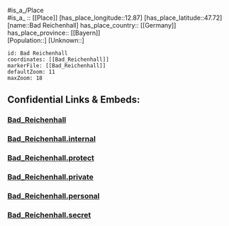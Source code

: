 ﻿---
location: [47.72,12.87] 
mapzoom: [7,12] 
mapmarker: city 
type: City
tags:
- geo/City


SpocWebEntityId: 28970
isDeleted: false
confidential: public

---
#is_a_/Place  
#is_a_ :: [[Place]] 
[has_place_longitude::12.87] 
[has_place_latitude::47.72] 
[name::Bad Reichenhall] 
has_place_country:: [[Germany]]  
has_place_province:: [[Bayern]]  
[Population::] 
[Unknown::] 


```leaflet
id: Bad Reichenhall
coordinates: [[Bad_Reichenhall]] 
markerFile: [[Bad_Reichenhall]] 
defaultZoom: 11 
maxZoom: 18
```


## Confidential Links & Embeds: 

### [Bad_Reichenhall](/_public/Earth/Continent/Europe/Europe~Central/Germany/Germany~West/Bayern/counties~Bayern/Berchtesgadener_Land/cities~Berchtesgaden/Bad_Reichenhall.md) 

### [Bad_Reichenhall.internal](/_internal/Earth/Continent/Europe/Europe~Central/Germany/Germany~West/Bayern/counties~Bayern/Berchtesgadener_Land/cities~Berchtesgaden/Bad_Reichenhall.internal.md) 

### [Bad_Reichenhall.protect](/_protect/Earth/Continent/Europe/Europe~Central/Germany/Germany~West/Bayern/counties~Bayern/Berchtesgadener_Land/cities~Berchtesgaden/Bad_Reichenhall.protect.md) 

### [Bad_Reichenhall.private](/_private/Earth/Continent/Europe/Europe~Central/Germany/Germany~West/Bayern/counties~Bayern/Berchtesgadener_Land/cities~Berchtesgaden/Bad_Reichenhall.private.md) 

### [Bad_Reichenhall.personal](/_personal/Earth/Continent/Europe/Europe~Central/Germany/Germany~West/Bayern/counties~Bayern/Berchtesgadener_Land/cities~Berchtesgaden/Bad_Reichenhall.personal.md) 

### [Bad_Reichenhall.secret](/_secret/Earth/Continent/Europe/Europe~Central/Germany/Germany~West/Bayern/counties~Bayern/Berchtesgadener_Land/cities~Berchtesgaden/Bad_Reichenhall.secret.md) 

